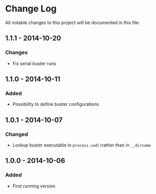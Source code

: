 # Change Log
All notable changes to this project will be documented in this file.

## 1.1.1 - 2014-10-20
### Changes
- Fix serial buster runs

## 1.1.0 - 2014-10-11
### Added
- Possibility to define buster configurations

## 1.0.1 - 2014-10-07 
### Changed
- Lookup buster executable in `process.cwd()`rather than in `__dirname`

## 1.0.0 - 2014-10-06
### Added
- First running version
